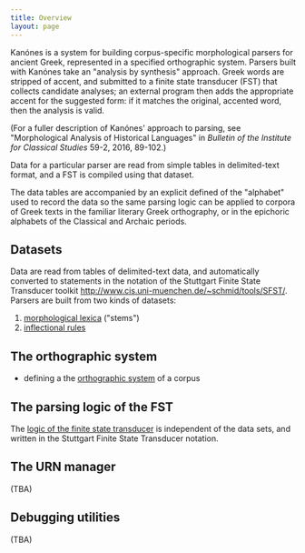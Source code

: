 ```yaml
---
title: Overview
layout: page
---
```



Kanónes is a system for building corpus-specific morphological parsers for ancient Greek, represented in a specified orthographic system.  Parsers built with Kanónes take an "analysis by synthesis" approach.  Greek words are stripped of accent, and submitted to a finite state transducer (FST) that collects candidate analyses; an external program then adds the appropriate accent for the suggested form:  if it matches the original, accented word, then the analysis is valid.

(For a fuller description of Kanónes' approach to parsing, see "Morphological Analysis of Historical Languages" in *Bulletin of the Institute for Classical Studies* 59-2, 2016, 89-102.)

Data for a particular parser are read from simple tables in delimited-text format, and a FST is compiled using that dataset.

The data tables are accompanied by an explicit defined of the "alphabet" used to record the data so the same parsing logic can be applied to corpora of Greek texts in the familiar literary Greek orthography, or in the epichoric alphabets of the Classical and Archaic periods.


## Datasets

Data are read from tables of delimited-text data, and automatically converted to statements in the notation of the Stuttgart Finite State Transducer toolkit <http://www.cis.uni-muenchen.de/~schmid/tools/SFST/>.   Parsers are built from two kinds of datasets:

1.  [morphological lexica](Stem-tables) ("stems")
2.  [inflectional rules](Rules-tables)


## The orthographic system

- defining a the [orthographic system](Orthographic-systems) of a corpus

## The parsing logic of the FST

The [logic of the finite state transducer](FST-logic) is independent of the data sets, and written in the Stuttgart Finite State Transducer notation.

## The URN manager

(TBA)

## Debugging utilities

(TBA)
